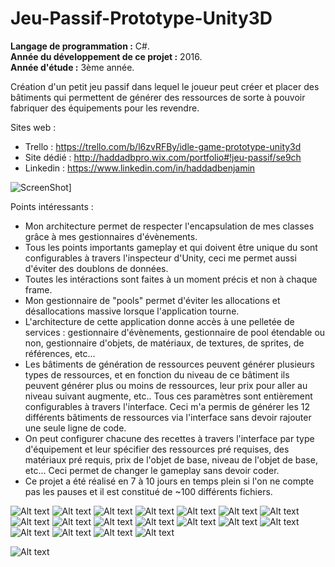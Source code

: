 # Jeu-Passif-Prototype-Unity3D
**Langage de programmation :** C#.</br>
**Année du développement de ce projet :** 2016.</br>
**Année d'étude :** 3ème année.

Création d'un petit jeu passif dans lequel le joueur peut créer et placer des bâtiments qui permettent de générer des ressources de sorte à pouvoir fabriquer des équipements pour les revendre.

Sites web :
- Trello : https://trello.com/b/l6zvRFBy/idle-game-prototype-unity3d
- Site dédié : http://haddadbpro.wix.com/portfolio#!jeu-passif/se9ch
- Linkedin : https://www.linkedin.com/in/haddadbenjamin

![ScreenShot](http://i.imgur.com/Oj5SNxX.jpg)]

Points intéressants :
- Mon architecture permet de respecter l'encapsulation de mes classes grâce à mes gestionnaires d'évènements.
- Tous les points importants gameplay et qui doivent être unique du  sont configurables à travers l'inspecteur d'Unity, ceci me permet aussi d'éviter des doublons de données.
- Toutes les intéractions sont faites à un moment précis et non à chaque frame.
- Mon gestionnaire de "pools" permet d'éviter les allocations et désallocations massive lorsque l'application tourne.
- L'architecture de cette application donne accès à une pelletée de services : gestionnaire d'évènements, gestionnaire de pool étendable ou non, gestionnaire d'objets, de matériaux, de textures, de sprites, de références, etc...
- Les bâtiments de génération de ressources peuvent générer plusieurs types de ressources, et en fonction du niveau de ce bâtiment ils peuvent générer plus ou moins de ressources, leur prix pour aller au niveau suivant augmente, etc.. Tous ces paramètres sont entièrement configurables à travers l'interface. Ceci m'a permis de générer les 12 différents bâtiments de ressources via l'interface sans devoir rajouter une seule ligne de code.
- On peut configurer chacune des recettes à travers l'interface par type d'équipement et leur spécifier des ressources pré requises, des matériaux pré requis, prix de l'objet de base, niveau de l'objet de base, etc... Ceci permet de changer le gameplay sans devoir coder.
- Ce projet a été réalisé en 7 à 10 jours en temps plein si l'on ne compte pas les pauses et il est constitué de ~100 différents fichiers.

![Alt text](http://i.imgur.com/3Own1bK.jpg "Recettes d'armures.")
![Alt text](http://i.imgur.com/5u6BRrf.jpg "Fabrication d'équipements en cours.")
![Alt text](http://i.imgur.com/xfmqMOx.jpg "Amélioration d'un bâtiment.")
![Alt text](http://i.imgur.com/JogB4VU.jpg "Vente d'un bâtiment.")
![Alt text](http://i.imgur.com/WqNXcOJ.jpg "Menu de création de bâtiment qui génère de la ressource puis placement de ce bâtiment.")
![Alt text](http://i.imgur.com/U7lpP7W.jpg "Menu de création d'équipement, on peut sélectionner le filtre que l'on souhaite et configurer entièrement la partie recette ainsi que la configuration des objets qu'il génère.")
![Alt text](http://i.imgur.com/V8JBkZ0.jpg "Boutons d'intéractions d'un bâtiment.")
![Alt text](http://i.imgur.com/2OX9oRM.jpg "Boutons permettant de naviguer sur les menus de construction d'équipements et de création de bâtiment générant des ressources.")
![Alt text](http://i.imgur.com/oQt0BcF.png "Architecture du jeu. (133 fichiers en ~10 jours en temps plein)")
![Alt text](http://i.imgur.com/zx10bbK.jpg "Configuration des bâtiments générant des ressources.")
![Alt text](http://i.imgur.com/Znyq5tb.jpg "Configuration des recettes ainsi que des objets générer, les données qui peuvent changées ne peuvent pas être modifiées d'ici cette interface. (ceci me permet d'éviter des doublons de données).")
![Alt text](http://i.imgur.com/2fiBgcz.jpg "Présentation d'une partie des services de cette application.")
![Alt text](http://i.imgur.com/GDUWymp.jpg "Animations de mes menus.")
![Alt text](http://i.imgur.com/5Tk6mT2.jpg "Recettes d'arcs.")
![Alt text](http://i.imgur.com/3Own1bK.jpg "Recettes d'armures.")
![Alt text](http://i.imgur.com/FTkMxaP.jpg "Recettes de dagues.")
![Alt text](http://i.imgur.com/e22GVIn.jpg "Recettes de vestes.")
![Alt text](http://i.imgur.com/3Own1bK.jpg "Recettes d'armures.")


![Alt text](http://i.imgur.com/ptDdurf.png "Classes réutilisable.")
